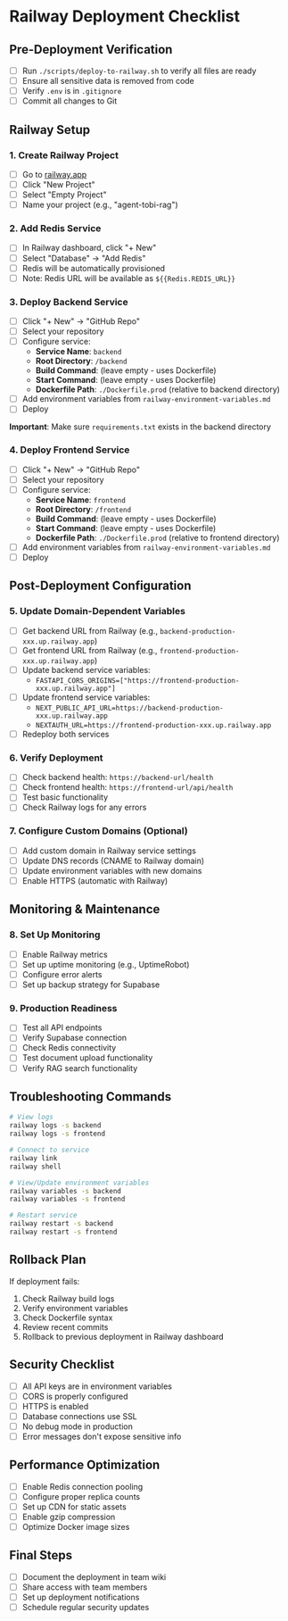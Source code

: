 # Railway Deployment Checklist

## Pre-Deployment Verification

- [ ] Run `./scripts/deploy-to-railway.sh` to verify all files are ready
- [ ] Ensure all sensitive data is removed from code
- [ ] Verify `.env` is in `.gitignore`
- [ ] Commit all changes to Git

## Railway Setup

### 1. Create Railway Project
- [ ] Go to [railway.app](https://railway.app)
- [ ] Click "New Project"
- [ ] Select "Empty Project"
- [ ] Name your project (e.g., "agent-tobi-rag")

### 2. Add Redis Service
- [ ] In Railway dashboard, click "+ New"
- [ ] Select "Database" → "Add Redis"
- [ ] Redis will be automatically provisioned
- [ ] Note: Redis URL will be available as `${{Redis.REDIS_URL}}`

### 3. Deploy Backend Service
- [ ] Click "+ New" → "GitHub Repo"
- [ ] Select your repository
- [ ] Configure service:
  - **Service Name**: `backend`
  - **Root Directory**: `/backend`
  - **Build Command**: (leave empty - uses Dockerfile)
  - **Start Command**: (leave empty - uses Dockerfile)
  - **Dockerfile Path**: `./Dockerfile.prod` (relative to backend directory)
- [ ] Add environment variables from `railway-environment-variables.md`
- [ ] Deploy

**Important**: Make sure `requirements.txt` exists in the backend directory

### 4. Deploy Frontend Service
- [ ] Click "+ New" → "GitHub Repo"
- [ ] Select your repository
- [ ] Configure service:
  - **Service Name**: `frontend`
  - **Root Directory**: `/frontend`
  - **Build Command**: (leave empty - uses Dockerfile)
  - **Start Command**: (leave empty - uses Dockerfile)
  - **Dockerfile Path**: `./Dockerfile.prod` (relative to frontend directory)
- [ ] Add environment variables from `railway-environment-variables.md`
- [ ] Deploy

## Post-Deployment Configuration

### 5. Update Domain-Dependent Variables
- [ ] Get backend URL from Railway (e.g., `backend-production-xxx.up.railway.app`)
- [ ] Get frontend URL from Railway (e.g., `frontend-production-xxx.up.railway.app`)
- [ ] Update backend service variables:
  - `FASTAPI_CORS_ORIGINS=["https://frontend-production-xxx.up.railway.app"]`
- [ ] Update frontend service variables:
  - `NEXT_PUBLIC_API_URL=https://backend-production-xxx.up.railway.app`
  - `NEXTAUTH_URL=https://frontend-production-xxx.up.railway.app`
- [ ] Redeploy both services

### 6. Verify Deployment
- [ ] Check backend health: `https://backend-url/health`
- [ ] Check frontend health: `https://frontend-url/api/health`
- [ ] Test basic functionality
- [ ] Check Railway logs for any errors

### 7. Configure Custom Domains (Optional)
- [ ] Add custom domain in Railway service settings
- [ ] Update DNS records (CNAME to Railway domain)
- [ ] Update environment variables with new domains
- [ ] Enable HTTPS (automatic with Railway)

## Monitoring & Maintenance

### 8. Set Up Monitoring
- [ ] Enable Railway metrics
- [ ] Set up uptime monitoring (e.g., UptimeRobot)
- [ ] Configure error alerts
- [ ] Set up backup strategy for Supabase

### 9. Production Readiness
- [ ] Test all API endpoints
- [ ] Verify Supabase connection
- [ ] Check Redis connectivity
- [ ] Test document upload functionality
- [ ] Verify RAG search functionality

## Troubleshooting Commands

```bash
# View logs
railway logs -s backend
railway logs -s frontend

# Connect to service
railway link
railway shell

# View/Update environment variables
railway variables -s backend
railway variables -s frontend

# Restart service
railway restart -s backend
railway restart -s frontend
```

## Rollback Plan

If deployment fails:
1. Check Railway build logs
2. Verify environment variables
3. Check Dockerfile syntax
4. Review recent commits
5. Rollback to previous deployment in Railway dashboard

## Security Checklist

- [ ] All API keys are in environment variables
- [ ] CORS is properly configured
- [ ] HTTPS is enabled
- [ ] Database connections use SSL
- [ ] No debug mode in production
- [ ] Error messages don't expose sensitive info

## Performance Optimization

- [ ] Enable Redis connection pooling
- [ ] Configure proper replica counts
- [ ] Set up CDN for static assets
- [ ] Enable gzip compression
- [ ] Optimize Docker image sizes

## Final Steps

- [ ] Document the deployment in team wiki
- [ ] Share access with team members
- [ ] Set up deployment notifications
- [ ] Schedule regular security updates